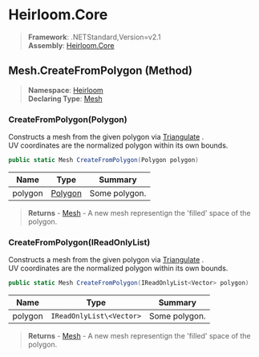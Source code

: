 # Heirloom.Core

> **Framework**: .NETStandard,Version=v2.1  
> **Assembly**: [Heirloom.Core][0]

## Mesh.CreateFromPolygon (Method)

> **Namespace**: [Heirloom][0]  
> **Declaring Type**: [Mesh][1]

### CreateFromPolygon(Polygon)

Constructs a mesh from the given polygon via [Triangulate][2] .   
 UV coordinates are the normalized polygon within its own bounds.

```cs
public static Mesh CreateFromPolygon(Polygon polygon)
```

| Name    | Type         | Summary       |
|---------|--------------|---------------|
| polygon | [Polygon][3] | Some polygon. |

> **Returns** - [Mesh][1] - A new mesh representign the 'filled' space of the polygon.

### CreateFromPolygon(IReadOnlyList<Vector>)

Constructs a mesh from the given polygon via [Triangulate][2] .   
 UV coordinates are the normalized polygon within its own bounds.

```cs
public static Mesh CreateFromPolygon(IReadOnlyList<Vector> polygon)
```

| Name    | Type                     | Summary       |
|---------|--------------------------|---------------|
| polygon | `IReadOnlyList\<Vector>` | Some polygon. |

> **Returns** - [Mesh][1] - A new mesh representign the 'filled' space of the polygon.

[0]: ../../../Heirloom.Core.md
[1]: ../Mesh.md
[2]: ../Polygon/Triangulate.md
[3]: ../Polygon.md
